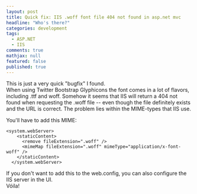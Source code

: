 ```yaml
---
layout: post
title: Quick fix: IIS .woff font file 404 not found in asp.net mvc
headline: "Who's there?"
categories: development
tags: 
  - ASP.NET
  - IIS
comments: true
mathjax: null
featured: false
published: true
---
```

This is just a very quick "bugfix" I found.  
When using Twitter Bootstrap Glyphicons the font comes in a lot of flavors, including .ttf and woff. Somehow it seems that IIS will return a 404 not found when requesting the .woff file -- even though the file definitely exists and the URL is correct. The problem lies within the MIME-types that IIS use.

You'll have to add this MIME:

    <system.webServer>
        <staticContent>
          <remove fileExtension=".woff" />
          <mimeMap fileExtension=".woff" mimeType="application/x-font-woff" />
        </staticContent>    
      </system.webServer>

If you don't want to add this to the web.config, you can also configure the IIS server in the UI.  
Vóila!